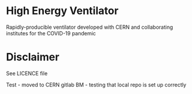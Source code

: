 # High Energy Ventilator
Rapidly-producible ventilator developed with CERN and collaborating institutes for the COVID-19 pandemic

Disclaimer
==========
See LICENCE file

Test - moved to CERN gitlab
BM - testing that local repo is set up correctly